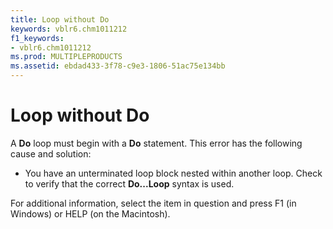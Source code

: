 ```yaml
---
title: Loop without Do
keywords: vblr6.chm1011212
f1_keywords:
- vblr6.chm1011212
ms.prod: MULTIPLEPRODUCTS
ms.assetid: ebdad433-3f78-c9e3-1806-51ac75e134bb
---
```



# Loop without Do

A  **Do** loop must begin with a **Do** statement. This error has the following cause and solution:



- You have an unterminated loop block nested within another loop. Check to verify that the correct  **Do...Loop** syntax is used.
    

For additional information, select the item in question and press F1 (in Windows) or HELP (on the Macintosh).

